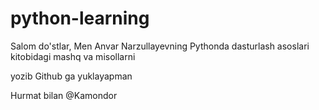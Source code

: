 # python-learning
Salom do'stlar, Men Anvar Narzullayevning Pythonda dasturlash asoslari kitobidagi mashq va misollarni

yozib Github ga yuklayapman

Hurmat bilan @Kamondor
